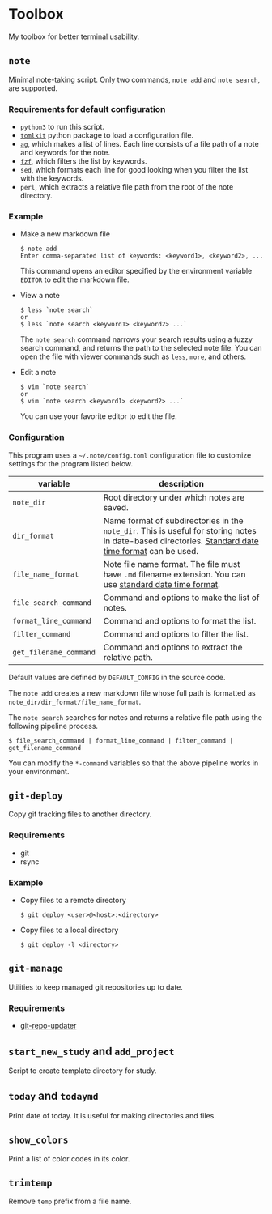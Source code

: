 # Toolbox

My toolbox for better terminal usability.

## `note`

Minimal note-taking script.
Only two commands, `note add` and `note search`, are supported.

### Requirements for default configuration

- `python3` to run this script.
- [`tomlkit`][tomlkit] python package to load a configuration file.
- [`ag`][ag], which makes a list of lines.
  Each line consists of a file path of a note and keywords for the note.
- [`fzf`][fzf], which filters the list by keywords.
- `sed`, which formats each line for good looking when you filter the list with the keywords.
- `perl`, which extracts a relative file path from the root of the note directory.

[tomlkit]: https://github.com/sdispater/tomlkit
[ag]: https://github.com/ggreer/the_silver_searcher
[fzf]: https://github.com/junegunn/fzf

### Example

- Make a new markdown file

    ```shell
    $ note add
    Enter comma-separated list of keywords: <keyword1>, <keyword2>, ...
    ```

    This command opens an editor specified by the environment variable `EDITOR` to edit the markdown file.

- View a note

    ```shell
    $ less `note search`
    or
    $ less `note search <keyword1> <keyword2> ...`
    ```

    The `note search` command narrows your search results using a fuzzy search command,
    and returns the path to the selected note file.
    You can open the file with viewer commands such as `less`, `more`, and others.

- Edit a note

    ```shell
    $ vim `note search`
    or
    $ vim `note search <keyword1> <keyword2> ...`
    ```

    You can use your favorite editor to edit the file.

### Configuration

This program uses a `~/.note/config.toml` configuration file to customize settings for the program
listed below.

| variable               | description                                                                                                                                                        |
| ---------------------- | ------------------------------------------------------------------------------------------------------------------------------------------------------------------ |
| `note_dir`             | Root directory under which notes are saved.                                                                                                                        |
| `dir_format`           | Name format of subdirectories in the `note_dir`. This is useful for storing notes in date-based directories. [Standard date time format][date_format] can be used. |
| `file_name_format`     | Note file name format. The file must have `.md` filename extension. You can use [standard date time format][date_format].                                          |
| `file_search_command`  | Command and options to make the list of notes.                                                                                                                     |
| `format_line_command`  | Command and options to format the list.                                                                                                                            |
| `filter_command`       | Command and options to filter the list.                                                                                                                            |
| `get_filename_command` | Command and options to extract the relative path.                                                                                                                  |

Default values are defined by `DEFAULT_CONFIG` in the source code.

The `note add` creates a new markdown file whose full path is formatted as `note_dir/dir_format/file_name_format`.

The `note search` searches for notes and returns a relative file path using the following pipeline process.

```shell
$ file_search_command | format_line_command | filter_command | get_filename_command
```

You can modify the `*-command` variables so that the above pipeline works in your environment.


[date_format]: https://docs.python.org/3/library/time.html#time.strftime


## `git-deploy`

Copy git tracking files to another directory.

### Requirements

- git
- rsync

### Example

- Copy files to a remote directory

    ```shell
    $ git deploy <user>@<host>:<directory>
    ```

- Copy files to a local directory

    ```shell
    $ git deploy -l <directory>
    ```

## `git-manage`

Utilities to keep managed git repositories up to date.

### Requirements

- [git-repo-updater]

[git-repo-updater]: https://github.com/earwig/git-repo-updater


## `start_new_study` and `add_project`

Script to create template directory for study.

## `today` and `todaymd`

Print date of today. It is useful for making directories and files.

## `show_colors`

Print a list of color codes in its color.

## `trimtemp`

Remove `temp` prefix from a file name.
